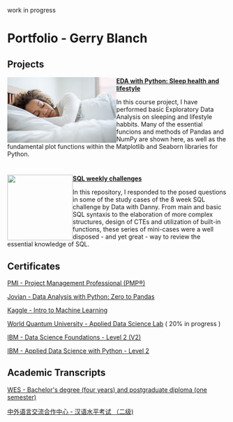 work in progress

# Portfolio - Gerry Blanch

## Projects

<img align="left" width="250" height="150" src="https://github.com/GBlanch/Portfolio/blob/main/0.Files/0.Practice-work-projects/0.FCC/oviahealth_TM.jpg"> **[EDA with Python:
Sleep health and lifestyle](https://jovian.com/g-blandugar/course-project-exploratory-data-analysis-03aug2023)**

In this course project, I have performed basic Exploratory Data Analysis on sleeping and lifestyle habbits. 
Many of the essential funcions and methods of Pandas and NumPy are shown here, as well as the fundamental plot functions within the Matplotlib and Seaborn libraries for Python.

#

<img align="left" width="150" height="150" src="https://github.com/GBlanch/SQL-weekly-challenges/blob/main/1.Files/sql-challenge-png.png"> **[SQL weekly challenges](https://github.com/GBlanch/SQL-weekly-challenges/tree/main)**

In this repository, I responded to the posed questions in some of the study cases of the 8 week SQL challenge by Data with Danny.
From main and basic SQL syntaxis to the elaboration of more complex structures, design of CTEs and utilization of built-in functions, these series of mini-cases were a well disposed  - and yet great  - way  to review the essential knowledge of SQL.

## Certificates

[PMI - Project Management Professional (PMP®)](https://github.com/GBlanch/Portfolio/tree/main/0.Files/1.Certificates/A.PMP)

[Jovian - Data Analysis with Python: Zero to Pandas](https://github.com/GBlanch/Portfolio/blob/main/0.Files/1.Certificates/0.FCC/Jovian_with_FFC_certificate%20_GBA.pdf)

[Kaggle - Intro to Machine Learning](https://github.com/GBlanch/Portfolio/tree/main/0.Files/1.Certificates/3.Kaggle)

[World Quantum University - Applied Data Science Lab](https://www.credly.com/org/wqu/badge/applied-data-science-lab)  ( 20% in progress )

[IBM - Data Science Foundations - Level 2 (V2)](https://www.credly.com/badges/d320cd32-ac1c-4361-b6be-68a2dbf29e20/linked_in_profile)

[IBM - Applied Data Science with Python - Level 2](https://www.credly.com/badges/4378b6b3-0a2a-4aaf-96b1-f839fe201a63/linked_in_profile)


## Academic Transcripts

[WES - Bachelor's degree (four years) and postgraduate diploma (one semester)](https://github.com/GBlanch/Portfolio/tree/main/0.Files/A.Transcripts/0.WES%20Course-by-Course%20report)

[中外语言交流合作中心 - 汉语水平考试 （二级)](https://github.com/GBlanch/Portfolio/tree/main/0.Files/A.Transcripts/2.%20%E6%B1%89%E8%AF%AD%E6%B0%B4%E5%B9%B3%E8%80%83%E8%AF%95%20%EF%BC%88%E4%BA%8C%E7%BA%A7%EF%BC%89%20-%20HSK%202)



